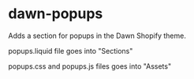 # dawn-popups
Adds a section for popups in the Dawn Shopify theme.

popups.liquid file goes into "Sections"

popups.css and popups.js files goes into "Assets"
